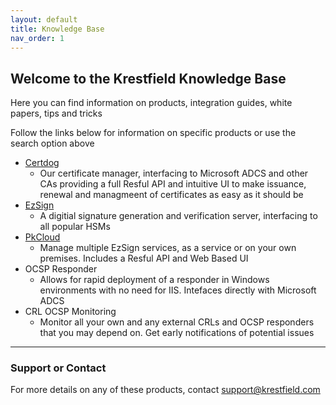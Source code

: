 ```yaml
---
layout: default
title: Knowledge Base
nav_order: 1
---
```

## Welcome to the Krestfield Knowledge Base

Here you can find information on products, integration guides, white papers, tips and tricks

Follow the links below for information on specific products or use the search option above

- [Certdog](./certdog/certdog)
  - Our certificate manager, interfacing to Microsoft ADCS and other CAs providing a full Resful API and intuitive UI to make issuance, renewal and managmeent of certificates as easy as it should be
- [EzSign](./ezsign/ezsign)
  - A digitial signature generation and verification server, interfacing to all popular HSMs
- [PkCloud](./pkcloud/pkcloud)
  - Manage multiple EzSign services, as a service or on your own premises. Includes a Resful API and Web Based UI
- OCSP Responder
  - Allows for rapid deployment of a responder in Windows environments with no need for IIS.  Intefaces directly with Microsoft ADCS
- CRL OCSP Monitoring
  - Monitor all your own and any external CRLs and OCSP responders that you may depend on. Get early notifications of potential issues

---

### Support or Contact

For more details on any of these products, contact support@krestfield.com
